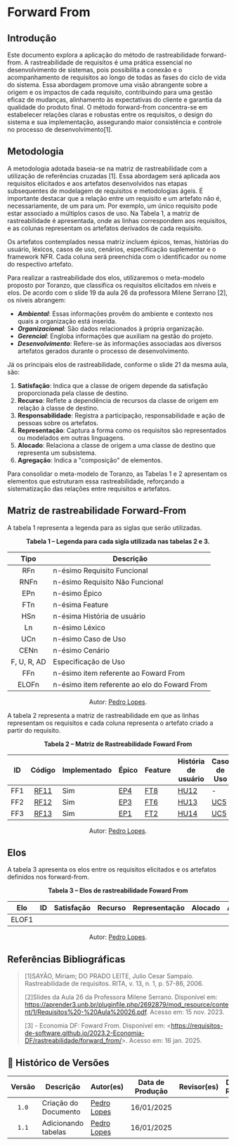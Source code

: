 # Forward From

## Introdução

Este documento explora a aplicação do método de rastreabilidade forward-from. A rastreabilidade de requisitos é uma prática essencial no desenvolvimento de sistemas, pois possibilita a conexão e o acompanhamento de requisitos ao longo de todas as fases do ciclo de vida do sistema. Essa abordagem promove uma visão abrangente sobre a origem e os impactos de cada requisito, contribuindo para uma gestão eficaz de mudanças, alinhamento às expectativas do cliente e garantia da qualidade do produto final. O método forward-from concentra-se em estabelecer relações claras e robustas entre os requisitos, o design do sistema e sua implementação, assegurando maior consistência e controle no processo de desenvolvimento[1].

## Metodologia

A metodologia adotada baseia-se na matriz de rastreabilidade com a utilização de referências cruzadas [1]. Essa abordagem será aplicada aos requisitos elicitados e aos artefatos desenvolvidos nas etapas subsequentes de modelagem de requisitos e metodologias ágeis. É importante destacar que a relação entre um requisito e um artefato não é, necessariamente, de um para um. Por exemplo, um único requisito pode estar associado a múltiplos casos de uso. Na Tabela 1, a matriz de rastreabilidade é apresentada, onde as linhas correspondem aos requisitos, e as colunas representam os artefatos derivados de cada requisito.

Os artefatos contemplados nessa matriz incluem épicos, temas, histórias do usuário, léxicos, casos de uso, cenários, especificação suplementar e o framework NFR. Cada coluna será preenchida com o identificador ou nome do respectivo artefato.

Para realizar a rastreabilidade dos elos, utilizaremos o meta-modelo proposto por Toranzo, que classifica os requisitos elicitados em níveis e elos. De acordo com o slide 19 da aula 26 da professora Milene Serrano [2], os níveis abrangem:  

- **_Ambiental_**: Essas informações provêm do ambiente e contexto nos quais a organização está inserida.
- **_Organizacional_**: São dados relacionados à própria organização.
- **_Gerencial_**: Engloba informações que auxiliam na gestão do projeto.
- **_Desenvolvimento_**: Refere-se às informações associadas aos diversos artefatos gerados durante o processo de desenvolvimento.  

Já os principais elos de rastreabilidade, conforme o slide 21 da mesma aula, são:  

1. **Satisfação**: Indica que a classe de origem depende da satisfação proporcionada pela classe de destino.
2. **Recurso**: Reflete a dependência de recursos da classe de origem em relação à classe de destino.
3. **Responsabilidade**: Registra a participação, responsabilidade e ação de pessoas sobre os artefatos.
4. **Representação**: Captura a forma como os requisitos são representados ou modelados em outras linguagens.
5. **Alocado**: Relaciona a classe de origem a uma classe de destino que representa um subsistema.
6. **Agregação**: Indica a "composição" de elementos.  

Para consolidar o meta-modelo de Toranzo, as Tabelas 1 e 2 apresentam os elementos que estruturam essa rastreabilidade, reforçando a sistematização das relações entre requisitos e artefatos.



## Matriz de rastreabilidade Forward-From

A tabela 1 representa a legenda para as siglas que serão utilizadas.


<div align="center">
    <p><strong>Tabela 1 – Legenda para cada sigla utilizada nas tabelas 2 e 3.</strong></p>
</div>

<center>

| Tipo | Descrição |
| :--: | --------- |
| RFn   | n-ésimo Requisito Funcional |
| RNFn  | n-ésimo Requisito Não Funcional |
| EPn | n-ésimo Épico |
| FTn | n-ésima Feature |
| HSn | n-ésima História de usuário |
| Ln | n-ésimo Léxico |
| UCn | n-ésimo Caso de Uso |
| CENn | n-ésimo Cenário |
| F, U, R, AD | Especificação de Uso |
| FFn  | n-ésimo item referente ao Foward From                             |
| ELOFn | n-ésimo item referente ao elo do Foward From                     |

</center>

<div align="center">
    <p>Autor: <a href="https://github.com/pLopess">Pedro Lopes</a>.</p>
</div>



A tabela 2 representa a matriz de rastreabilidade em que as linhas representam os requisitos e cada coluna representa o artefato criado a partir do requisito.

<div align="center">
    <p><strong>Tabela 2 – Matriz de Rastreabilidade Foward From</strong></p>
</div>

| ID  | Código | Implementado | Épico | Feature | História de usuário | Caso de Uso | Cenário | Especificação Suplementar |
| :-: | :--: | ------------ | ----- | ------- | ------------------- | ----------- | ------- | ------------------------- |
| FF1 | [RF11](../elicitacao/requisitos-elicitados.md#RF11) | Sim | [EP4](../modelagem-agil/backlog.md#epico-4-seguranca-e-privacidade) | [FT8](../modelagem-agil/backlog.md) | [HU12](../modelagem-agil/historias-de-usuario.md) | - | - | [F](../modelagem/especificacao-suplementar.md#funcionalidade) |
| FF2 | [RF12](../elicitacao/requisitos-elicitados.md#RF12) | Sim | [EP3](../modelagem-agil/backlog.md#épico-3---acessibilidade) | [FT6](../modelagem-agil/backlog.md) | [HU13](../modelagem-agil/historias-de-usuario.md) | [UC5](../modelagem/caso-de-uso.md#especificação-de-casos-de-uso) | [CEN7](../modelagem/cenarios.md#cenário-7) | [F, U](../modelagem/especificacao-suplementar.md#funcionalidade) |
| FF3 | [RF13](../elicitacao/requisitos-elicitados.md#RF13) | Sim | [EP1](../modelagem-agil/backlog.md#épico-1---acesso-a-serviços) | [FT2](../modelagem-agil/backlog.md) | [HU14](../modelagem-agil/historias-de-usuario.md) | [UC5](../modelagem/caso-de-uso.md#especificação-de-casos-de-uso) | - | [F](../modelagem/especificacao-suplementar.md#funcionalidade) |

<div align="center">
    <p>Autor: <a href="https://github.com/pLopess">Pedro Lopes</a>.</p>
</div>


## Elos

A tabela 3 apresenta os elos entre os requisitos elicitados e os artefatos definidos nos forward-from.

<div align="center">
    <p><strong>Tabela 3 – Elos de rastreabilidade Foward From</strong></p>
</div>

| Elo  | ID | Satisfação | Recurso | Representação | Alocado | Agregação |
| :-: | :--:| ---------- | ------- | ------------- | ------- | --------- |
| ELOF1 |  |  |  |  |  |  |

<div align="center">
    <p>Autor: <a href="https://github.com/pLopess">Pedro Lopes</a>.</p>
</div>


## Referências Bibliográficas

> [1]SAYÃO, Miriam; DO PRADO LEITE, Julio Cesar Sampaio. Rastreabilidade de requisitos. RITA, v. 13, n. 1, p. 57-86, 2006.
>
> [2]Slides da Aula 26 da Professora Milene Serrano. Disponível em: <https://aprender3.unb.br/pluginfile.php/2692879/mod_resource/content/1/Requisitos%20-%20Aula%20026.pdf>. Acesso em: 15 nov. 2023.
>
>[3] - Economia DF: Foward From. Disponível em: <<https://requisitos-de-software.github.io/2023.2-Economia-DF/rastreabilidade/forward_from/>>. Acesso em: 16 jan. 2025.

## 📑 Histórico de Versões

| Versão | Descrição | Autor(es) | Data de Produção | Revisor(es) | Data de Revisão | 
| :----: | --------- | --------- | :--------------: | ----------- | :-------------: |
| `1.0`  | Criação do Documento |[Pedro Lopes](https://github.com/pLopess) | 16/01/2025 | | |
| `1.1`  | Adicionando tabelas |[Pedro Lopes](https://github.com/pLopess) | 16/01/2025 | | |